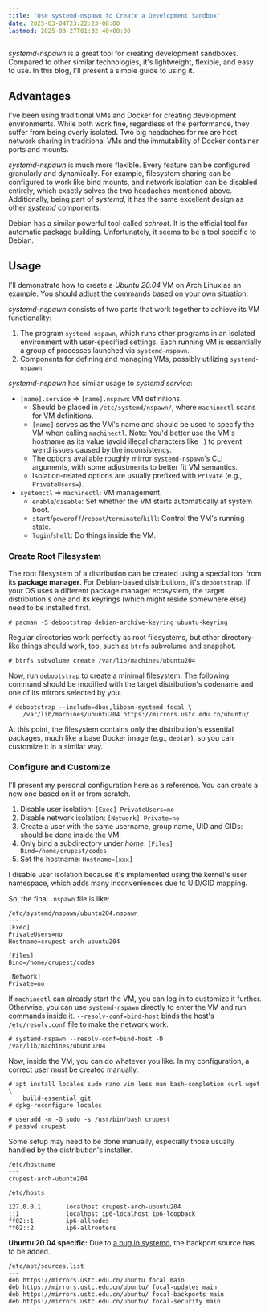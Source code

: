 ```yaml
---
title: "Use systemd-nspawn to Create a Development Sandbox"
date: 2025-03-04T23:22:23+08:00
lastmod: 2025-03-27T01:32:40+08:00
---
```


*systemd-nspawn* is a great tool for creating development sandboxes. Compared to
other similar technologies, it's lightweight, flexible, and easy to use. In this
blog, I'll present a simple guide to using it.

<!--more-->

## Advantages

I've been using traditional VMs and Docker for creating development
environments. While both work fine, regardless of the performance, they suffer
from being overly isolated. Two big headaches for me are host network sharing in
traditional VMs and the immutability of Docker container ports and mounts.

*systemd-nspawn* is much more flexible. Every feature can be configured
granularly and dynamically. For example, filesystem sharing can be configured to
work like bind mounts, and network isolation can be disabled entirely, which
exactly solves the two headaches mentioned above. Additionally, being part of
*systemd*, it has the same excellent design as other *systemd* components.

Debian has a similar powerful tool called *schroot*. It is the official tool for
automatic package building. Unfortunately, it seems to be a tool specific to
Debian.

## Usage

I'll demonstrate how to create a *Ubuntu 20.04* VM on Arch Linux as an example.
You should adjust the commands based on your own situation.

*systemd-nspawn* consists of two parts that work together to achieve its VM
functionality:
1. The program `systemd-nspawn`, which runs other programs in an isolated
   environment with user-specified settings. Each running VM is essentially a
   group of processes launched via `systemd-nspawn`.
2. Components for defining and managing VMs, possibly utilizing
   `systemd-nspawn`.

*systemd-nspawn* has similar usage to *systemd service*:

- `[name].service` => `[name].nspawn`: VM definitions.
  - Should be placed in `/etc/systemd/nspawn/`, where `machinectl` scans for VM
    definitions.
  - `[name]` serves as the VM's name and should be used to specify the VM when
    calling `machinectl`. Note: You'd better use the VM's hostname as its value
    (avoid illegal characters like `.`) to prevent weird issues caused by the
    inconsistency.
  - The options available roughly mirror `systemd-nspawn`'s CLI arguments, with
    some adjustments to better fit VM semantics.
  - Isolation-related options are usually prefixed with `Private` (e.g.,
    `PrivateUsers=`).
- `systemctl` => `machinectl`: VM management.
  - `enable`/`disable`: Set whether the VM starts automatically at system boot.
  - `start`/`poweroff`/`reboot`/`terminate`/`kill`: Control the VM's running
    state.
  - `login`/`shell`: Do things inside the VM.

### Create Root Filesystem

The root filesystem of a distribution can be created using a special tool from
its **package manager**. For Debian-based distributions, it's `debootstrap`. If
your OS uses a different package manager ecosystem, the target distribution's
one and its keyrings (which might reside somewhere else) need to be installed
first.

```bash-session
# pacman -S debootstrap debian-archive-keyring ubuntu-keyring
```

Regular directories work perfectly as root filesystems, but other directory-like
things should work, too, such as `btrfs` subvolume and snapshot.

```bash-session
# btrfs subvolume create /var/lib/machines/ubuntu204
```

Now, run `debootstrap` to create a minimal filesystem. The following command
should be modified with the target distribution's codename and one of its
mirrors selected by you.

```bash-session
# debootstrap --include=dbus,libpam-systemd focal \
    /var/lib/machines/ubuntu204 https://mirrors.ustc.edu.cn/ubuntu/
```

At this point, the filesystem contains only the distribution's essential
packages, much like a base Docker image (e.g., `debian`), so you can customize
it in a similar way.

### Configure and Customize

I'll present my personal configuration here as a reference. You can create a new
one based on it or from scratch.

1. Disable user isolation: `[Exec] PrivateUsers=no`
2. Disable network isolation: `[Network] Private=no`
3. Create a user with the same username, group name, UID and GIDs: should be
   done inside the VM.
4. Only bind a subdirectory under *home*: `[Files] Bind=/home/crupest/codes`
5. Set the hostname: `Hostname=[xxx]`

I disable user isolation because it's implemented using the kernel's user
namespace, which adds many inconveniences due to UID/GID mapping.

So, the final `.nspawn` file is like:

```systemd
/etc/systemd/nspawn/ubuntu204.nspawn
---
[Exec]
PrivateUsers=no
Hostname=crupest-arch-ubuntu204

[Files]
Bind=/home/crupest/codes

[Network]
Private=no
```

If `machinectl` can already start the VM, you can log in to customize it
further. Otherwise, you can use `systemd-nspawn` directly to enter the VM and
run commands inside it. `--resolv-conf=bind-host` binds the host's
`/etc/resolv.conf` file to make the network work.

```bash-session
# systemd-nspawn --resolv-conf=bind-host -D /var/lib/machines/ubuntu204
```

Now, inside the VM, you can do whatever you like. In my configuration, a correct
user must be created manually.

```bash-session
# apt install locales sudo nano vim less man bash-completion curl wget \
    build-essential git
# dpkg-reconfigure locales

# useradd -m -G sudo -s /usr/bin/bash crupest
# passwd crupest
```

Some setup may need to be done manually, especially those usually handled by the
distribution's installer.

```plain
/etc/hostname
---
crupest-arch-ubuntu204
```

```plain
/etc/hosts
---
127.0.0.1       localhost crupest-arch-ubuntu204
::1             localhost ip6-localhost ip6-loopback
ff02::1         ip6-allnodes
ff02::2         ip6-allrouters
```

**Ubuntu 20.04 specific:** Due to [a bug in
systemd](https://github.com/systemd/systemd/issues/22234), the backport source
has to be added.

```plain
/etc/apt/sources.list
---
deb https://mirrors.ustc.edu.cn/ubuntu focal main
deb https://mirrors.ustc.edu.cn/ubuntu/ focal-updates main
deb https://mirrors.ustc.edu.cn/ubuntu/ focal-backports main
deb https://mirrors.ustc.edu.cn/ubuntu/ focal-security main
```

